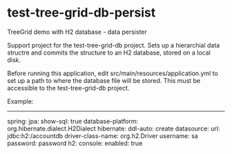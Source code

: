 # test-tree-grid-db-persist
TreeGrid demo with H2 database - data persister

Support project for the test-tree-grid-db project. Sets up a hierarchial data structre and commits the structure to an H2 database, stored on a local disk.

Before running this application, edit src/main/resources/application.yml to set up a path to where the database file will be stored. This must be accessible to the test-tree-grid-db project.

Example:

---
spring:
  jpa:
    show-sql: true
    database-platform: org.hibernate.dialect.H2Dialect
    hibernate:
      ddl-auto: create
  datasource:
    url: jdbc:h2:<path to database>/accountdb
    driver-class-name: org.h2.Driver
    username: sa
    password: password
  h2:
    console:
      enabled: true
